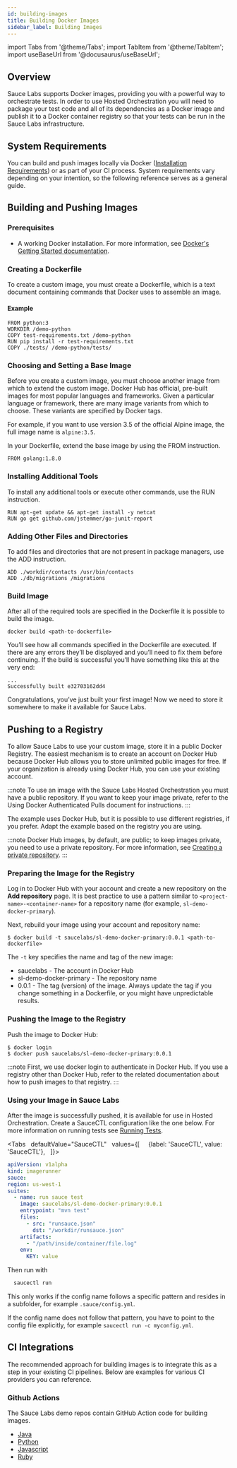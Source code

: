 ```yaml
---
id: building-images
title: Building Docker Images
sidebar_label: Building Images
---
```


import Tabs from '@theme/Tabs';
import TabItem from '@theme/TabItem';
import useBaseUrl from '@docusaurus/useBaseUrl';

## Overview

Sauce Labs supports Docker images, providing you with a powerful way to orchestrate tests. In order to use Hosted Orchestration you will need to package your test code and all of its dependencies as a Docker image and publish it to a Docker container registry so that your tests can be run in the Sauce Labs infrastructure.

## System Requirements

You can build and push images locally via Docker ([Installation Requirements](https://docs.docker.com/engine/install/#supported-platforms)) or as part of your CI process. System requirements vary depending on your intention, so the following reference serves as a general guide.

## Building and Pushing Images

### Prerequisites

- A working Docker installation. For more information, see [Docker's Getting Started documentation](https://docs.docker.com/get-started/).

### Creating a Dockerfile

To create a custom image, you must create a Dockerfile, which is a text document containing commands that Docker uses to assemble an image.

#### Example

```
FROM python:3
WORKDIR /demo-python
COPY test-requirements.txt /demo-python
RUN pip install -r test-requirements.txt
COPY ./tests/ /demo-python/tests/
```

### Choosing and Setting a Base Image

Before you create a custom image, you must choose another image from which to extend the custom image. Docker Hub has official, pre-built images for most popular languages and frameworks. Given a particular language or framework, there are many image variants from which to choose. These variants are specified by Docker tags.

For example, if you want to use version 3.5 of the official Alpine image, the full image name is `alpine:3.5`.

In your Dockerfile, extend the base image by using the FROM instruction.

```
FROM golang:1.8.0
```

### Installing Additional Tools

To install any additional tools or execute other commands, use the RUN instruction.

```
RUN apt-get update && apt-get install -y netcat
RUN go get github.com/jstemmer/go-junit-report
```

### Adding Other Files and Directories

To add files and directories that are not present in package managers, use the ADD instruction.

```
ADD ./workdir/contacts /usr/bin/contacts
ADD ./db/migrations /migrations
```

### Build Image

After all of the required tools are specified in the Dockerfile it is possible to build the image.

```
docker build <path-to-dockerfile>
```

You’ll see how all commands specified in the Dockerfile are executed. If there are any errors they’ll be displayed and you’ll need to fix them before continuing. If the build is successful you’ll have something like this at the very end:

```
...
Successfully built e32703162dd4
```

Congratulations, you’ve just built your first image! Now we need to store it somewhere to make it available for Sauce Labs.

## Pushing to a Registry

To allow Sauce Labs to use your custom image, store it in a public Docker Registry. The easiest mechanism is to create an account on Docker Hub because Docker Hub allows you to store unlimited public images for free. If your organization is already using Docker Hub, you can use your existing account.

:::note
To use an image with the Sauce Labs Hosted Orchestration you must have a public repository. If you want to keep your image private, refer to the Using Docker Authenticated Pulls document for instructions.
:::

The example uses Docker Hub, but it is possible to use different registries, if you prefer. Adapt the example based on the registry you are using.

:::note
Docker Hub images, by default, are public; to keep images private, you need to use a private repository. For more information, see [Creating a private repository](https://docs.docker.com/docker-hub/repos/#creating-a-private-repository).
:::

### Preparing the Image for the Registry

Log in to Docker Hub with your account and create a new repository on the **Add repository** page. It is best practice to use a pattern similar to `<project-name>-<container-name>` for a repository name (for example, `sl-demo-docker-primary`).

Next, rebuild your image using your account and repository name:

```
$ docker build -t saucelabs/sl-demo-docker-primary:0.0.1 <path-to-dockerfile>
```

The `-t` key specifies the name and tag of the new image:

- saucelabs - The account in Docker Hub
- sl-demo-docker-primary - The repository name
- 0.0.1 - The tag (version) of the image. Always update the tag if you change something in a Dockerfile, or you might have unpredictable results.

### Pushing the Image to the Registry

Push the image to Docker Hub:

```
$ docker login
$ docker push saucelabs/sl-demo-docker-primary:0.0.1
```

:::note
First, we use docker login to authenticate in Docker Hub. If you use a registry other than Docker Hub, refer to the related documentation about how to push images to that registry.
:::

### Using your Image in Sauce Labs

After the image is successfully pushed, it is available for use in Hosted Orchestration. Create a SauceCTL configuration like the one below. For more information on running tests see [Running Tests](/hosted-orchestration/running-tests).

<Tabs
  defaultValue="SauceCTL"
  values={[
    {label: 'SauceCTL', value: 'SauceCTL'},
  ]}>
<TabItem value="SauceCTL">

```yaml
apiVersion: v1alpha
kind: imagerunner
sauce:
region: us-west-1
suites:
  - name: run sauce test
    image: saucelabs/sl-demo-docker-primary:0.0.1
    entrypoint: "mvn test"
    files:
      - src: "runsauce.json"
        dst: "/workdir/runsauce.json"
    artifacts:
      - "/path/inside/container/file.log"
    env:
      KEY: value
```

Then run with

```bash
  saucectl run
```

This only works if the config name follows a specific pattern and resides in a subfolder, for example `.sauce/config.yml`.

If the config name does not follow that pattern, you have to point to the config file explicitly, for example `saucectl run -c myconfig.yml`.

  </TabItem>
</Tabs>

## CI Integrations

The recommended approach for building images is to integrate this as a step in your existing CI pipelines. Below are examples for various CI providers you can reference.

### Github Actions

The Sauce Labs demo repos contain GitHub Action code for building images.

- [Java](https://github.com/saucelabs-training/demo-java)
- [Python](https://github.com/saucelabs-training/demo-python)
- [Javascript](https://github.com/saucelabs-training/demo-js)
- [Ruby](https://github.com/saucelabs-training/demo-ruby)

